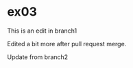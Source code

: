 # ex03

This is an edit in branch1


Edited a bit more after pull request merge.

Update from branch2


